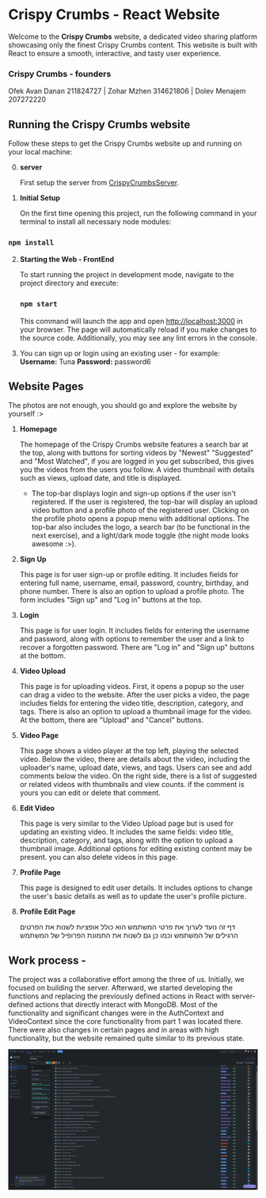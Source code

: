 # Crispy Crumbs - React Website

Welcome to the **Crispy Crumbs** website, a dedicated video sharing platform showcasing only the finest Crispy Crumbs content. This website is built with React to ensure a smooth, interactive, and tasty user experience.


### Crispy Crumbs - founders
Ofek Avan Danan 211824727 | Zohar Mzhen 314621806 | Dolev Menajem 207272220

## Running the Crispy Crumbs website

Follow these steps to get the Crispy Crumbs website up and running on your local machine:

0. **server**

   First setup the server from [CrispyCrumbsServer](https://github.com/Mzhenian/CrispyCrumbsServer).

   
1. **Initial Setup**

   On the first time opening this project, run the following command in your terminal to install all necessary node modules:
   
  ### `npm install`



2. **Starting the Web - FrontEnd**

   To start running the project in development mode, navigate to the project directory and execute:
   
   ### `npm start`
   
   This command will launch the app and open [http://localhost:3000](http://localhost:3000) in your browser. The page will automatically reload if you make changes to the source code. Additionally, you may see any lint errors in the console.

3. You can sign up or login using an existing user - for example:
   **Username:** Tuna
   **Password:** password6

## Website Pages
The photos are not enough, you should go and explore the website by yourself :>

1. **Homepage**
   
   The homepage of the Crispy Crumbs website features a search bar at the top, along with buttons for sorting videos by "Newest" "Suggested" and "Most Watched", if you are logged in you get subscribed, this gives you the videos from the users you follow. A video thumbnail with details such as views, upload date, and title is displayed.
   
   - The top-bar displays login and sign-up options if the user isn't registered. If the user is registered, the top-bar will display an upload video button and a profile photo of the registered user. Clicking on the profile photo opens a popup menu with additional options. The top-bar also includes the logo, a search bar (to be functional in the next exercise), and a light/dark mode toggle (the night mode looks awesome :>).

2. **Sign Up**
   
   This page is for user sign-up or profile editing. It includes fields for entering full name, username, email, password, country, birthday, and phone number. There is also an option to upload a profile photo. The form includes "Sign up" and "Log in" buttons at the top.

3. **Login**
   
   This page is for user login. It includes fields for entering the username and password, along with options to remember the user and a link to recover a forgotten password. There are "Log in" and "Sign up" buttons at the bottom.

4. **Video Upload**
   
   This page is for uploading videos. First, it opens a popup so the user can drag a video to the website. After the user picks a video, the page includes fields for entering the video title, description, category, and tags. There is also an option to upload a thumbnail image for the video. At the bottom, there are "Upload" and "Cancel" buttons.

5. **Video Page**
   
   This page shows a video player at the top left, playing the selected video. Below the video, there are details about the video, including the uploader's name, upload date, views, and tags. Users can see and add comments below the video. On the right side, there is a list of suggested or related videos with thumbnails and view counts. if the comment is yours you can edit or delete that comment.


6. **Edit Video**
   
   This page is very similar to the Video Upload page but is used for updating an existing video. It includes the same fields: video title, description, category, and tags, along with the option to upload a thumbnail image. Additional options for editing existing content may be present. you can also delete videos in this page.


7. **Profile Page**

   This page is designed to edit user details. It includes options to change the user's basic details as well as to update the user's profile picture.

7. **Profile Edit Page**
   
   דף זה נועד לערוך את פרטי המשתמש הוא כולל אופציות לשנות את הפרטים הרגילים של המשתמש וכמו כן גם לשנות את התמונת הפרופיל של המשתמש

## Work process -  
   The project was a collaborative effort among the three of us. Initially, we focused on building the server. Afterward, we started developing the functions and replacing the previously defined actions in React with server-defined actions that directly interact with MongoDB. Most of the functionality and significant changes were in the AuthContext and VideoContext since the core functionality from part 1 was located there. There were also changes in certain pages and in areas with high functionality, but the website remained quite similar to its previous state.

![alt text](<readme photos/Screenshot 2024-07-27 233247.png>)